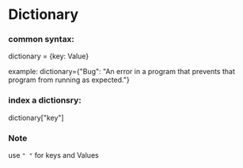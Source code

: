 # Dictionary

### common syntax: 
dictionary = {key: Value}

example: dictionary={"Bug": "An error in a program that prevents that program from running as expected."}

### index a dictionsry: 
dictionary["key"]

### Note
use `" "` for keys and Values


